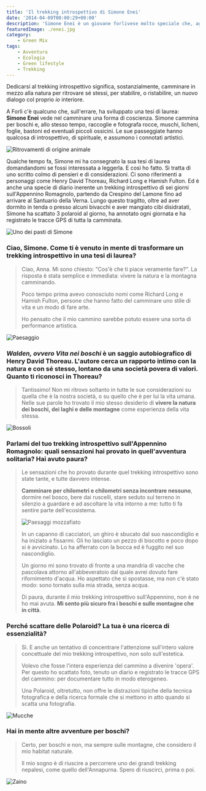 ```yaml
---
title: 'Il trekking introspettivo di Simone Enei'
date: '2014-04-09T00:00:29+00:00'
description: 'Simone Enei è un giovane forlivese molto speciale che, agli aperitivi e alle serate in disco, preferisce il trekking introspettivo.'
featuredImage: ./enei.jpg
category:
    - Green Mix
tags:
    - Avventura
    - Ecologia
    - Green lifestyle
    - Trekking
---
```


Dedicarsi al trekking introspettivo significa, sostanzialmente, camminare in mezzo alla natura per ritrovare sé stessi, per stabilire, o ristabilire, un nuovo dialogo col proprio *io* interiore.

A Forlì c'è qualcuno che, sull'errare, ha sviluppato una tesi di laurea: **Simone Enei** vede nel camminare una forma di coscienza.
Simone cammina per boschi e, allo stesso tempo, raccoglie e fotografa rocce, muschi, licheni, foglie, bastoni ed eventuali piccoli ossicini.
Le sue passeggiate hanno qualcosa di introspettivo, di spirituale, e assumono i connotati artistici.

![Ritrovamenti di origine animale](./piuma.jpg)

Qualche tempo fa, Simone mi ha consegnato la sua tesi di laurea domandandomi se fossi interessata a leggerla. E così ho fatto.
Si tratta di uno scritto colmo di pensieri e di considerazioni. Ci sono riferimenti a personaggi come Henry David Thoreau, Richard Long e Hamish Fulton. Ed è anche una specie di diario inerente un trekking introspettivo di sei giorni sull'Appennino Romagnolo, partendo da Crespino del Lamone fino ad arrivare al Santuario della Verna.
Lungo questo tragitto, oltre ad aver dormito in tenda o presso alcuni bivacchi e aver mangiato cibi disidratati, Simone ha scattato 3 polaroid al giorno, ha annotato ogni giornata e ha registrato le tracce GPS di tutta la camminata.

![Uno dei pasti di Simone](./zuppa.jpg)

### Ciao, Simone. Come ti è venuto in mente di trasformare un trekking introspettivo in una tesi di laurea?

> Ciao, Anna. Mi sono chiesto: "Cos'è che ti piace veramente fare?". La risposta è stata semplice e immediata: vivere la natura e la montagna camminando.
>
> Poco tempo prima avevo conosciuto nomi come Richard Long e Hamish Fulton, persone che hanno fatto del camminare uno stile di vita e un modo di fare arte.
>
> Ho pensato che il mio cammino sarebbe potuto essere una sorta di performance artistica.

![Paesaggio](./paesaggio-2.jpg)

### *Walden, ovvero Vita nei boschi* è un saggio autobiografico di Henry David Thoreau. L'autore cerca un rapporto intimo con la natura e con sé stesso, lontano da una società povera di valori. Quanto ti riconosci in Thoreau?

> Tantissimo! Non mi ritrovo soltanto in tutte le sue considerazioni su quella che è la nostra società, o su quello che è per lui la vita umana. Nelle sue parole ho trovato il mio stesso desiderio di **vivere la natura dei boschi, dei laghi e delle montagne** come esperienza della vita stessa.

![Bossoli](./bossoli.jpg)

### Parlami del tuo trekking introspettivo sull'Appennino Romagnolo: quali sensazioni hai provato in quell'avventura solitaria? Hai avuto paura?

> Le sensazioni che ho provato durante quel trekking introspettivo sono state tante, e tutte davvero intense.
>
> **Camminare per chilometri e chilometri senza incontrare nessuno**, dormire nel bosco, bere dai ruscelli, stare seduto sul terreno in silenzio a guardare e ad ascoltare la vita intorno a me: tutto ti fa sentire parte dell'ecosistema.
>
> ![Paesaggi mozzafiato](./paesaggio-1.jpg)
>
> In un capanno di cacciatori, un ghiro è sbucato dal suo nascondiglio e ha iniziato a fissarmi. Gli ho lasciato un pezzo di biscotto e poco dopo si è avvicinato. Lo ha afferrato con la bocca ed è fuggito nel suo nascondiglio.
>
> Un giorno mi sono trovato di fronte a una mandria di vacche che pascolava attorno all'abbeveratoio dal quale avrei dovuto fare rifornimento d'acqua. Ho aspettato che si spostasse, ma non c'è stato modo: sono tornato sulla mia strada, senza acqua.
>
> Di paura, durante il mio trekking introspettivo sull'Appennino, non è ne ho mai avuta. **Mi sento più sicuro fra i boschi e sulle montagne che in città**.

### Perché scattare delle Polaroid? La tua è una ricerca di essenzialità?

> Sì. E anche un tentativo di concentrare l'attenzione sull'intero valore concettuale del mio trekking introspettivo, non solo sull'estetica.
>
> Volevo che fosse l'intera esperienza del cammino a divenire 'opera'. Per questo ho scattato foto, tenuto un diario e registrato le tracce GPS del cammino: per documentare tutto in modo eterogeneo.
>
> Una Polaroid, oltretutto, non offre le distrazioni tipiche della tecnica fotografica e della ricerca formale che si mettono in atto quando si scatta una fotografia.

![Mucche](./mucche.jpg)

### Hai in mente altre avventure per boschi?

> Certo, per boschi e non, ma sempre sulle montagne, che considero il mio habitat naturale.
>
> Il mio sogno è di riuscire a percorrere uno dei grandi trekking nepalesi, come quello dell'Annapurna. Spero di riuscirci, prima o poi.

![Zaino](./zaino.jpg)
